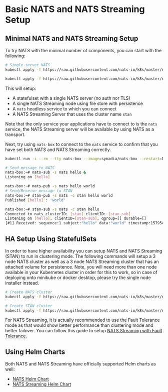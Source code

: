 # Basic NATS and NATS Streaming Setup

## Minimal NATS and NATS Streaming Setup

To try NATS with the minimal number of components, you can start with the following:

```bash
# Single server NATS
kubectl apply -f https://raw.githubusercontent.com/nats-io/k8s/master/nats-server/single-server-nats.yml

kubectl apply -f https://raw.githubusercontent.com/nats-io/k8s/master/nats-streaming-server/single-server-stan.yml
```

This will setup:

* A statefulset with a single NATS server \(no auth nor TLS\)
* A single NATS Streaming node using file store with persistence
* A `nats` headless service to which you can connect
* A NATS Streaming Server that uses the cluster name `stan`

Note that the only service your applications have to connect to is the `nats` service, the NATS Streaming server will be available by using NATS as a transport.

Next, try using `nats-box` to connect to the `nats` service to confirm that you have set both NATS and NATS Streaming correctly.

```bash
kubectl run -i --rm --tty nats-box --image=synadia/nats-box --restart=Never

# Send message to NATS
nats-box:~# nats-sub -s nats hello &
Listening on [hello]

nats-box:~# nats-pub -s nats hello world
# Send/Receive message to STAN
nats-box:~# stan-pub -s nats -c stan hello world
Published [hello] : 'world'

nats-box:~# stan-sub -s nats -c stan hello
Connected to nats clusterID: [stan] clientID: [stan-sub]
Listening on [hello], clientID=[stan-sub], qgroup=[] durable=[]
[#1] Received: sequence:1 subject:"hello" data:"world" timestamp:1579544643374163630
```

## HA Setup Using StatefulSets

In order to have higher availability you can setup NATS and NATS Streaming \(STAN\) to run in clustering mode. The following commands will setup a 3 node NATS cluster as well as a 3 node NATS Streaming cluster that has an attached volume for persistence. Note, you will need more than one node available in your Kubernetes cluster in order for this to work, so in case of deploying onto minikube or docker desktop, please try the single node installer instead.

```bash
# Create NATS cluster
kubectl apply -f https://raw.githubusercontent.com/nats-io/k8s/master/nats-server/simple-nats.yml

# Create STAN cluster
kubectl apply -f https://raw.githubusercontent.com/nats-io/k8s/master/nats-streaming-server/simple-stan.yml
```

For NATS Streaming, it is actually recommended to use the Fault Tolerance mode as that would show better performance than clustering mode and better failover. You can follow this guide to setup [NATS Streaming with Fault Tolerance.](stan-ft-k8s-aws.md)

## Using Helm Charts

Both NATS and NATS Streaming have officially supported Helm charts as well:

* [NATS Helm Chart](https://github.com/nats-io/k8s/tree/master/helm/charts/nats)
* [NATS Streaming Helm Chart](https://github.com/nats-io/k8s/tree/master/helm/charts/stan)

